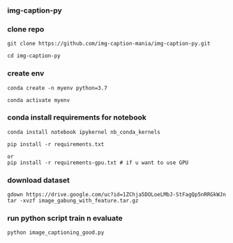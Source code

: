 ### img-caption-py

### clone repo
    
    git clone https://github.com/img-caption-mania/img-caption-py.git
    
    cd img-caption-py

### create env

    conda create -n myenv python=3.7
    
    conda activate myenv

### conda install requirements for notebook
    
    conda install notebook ipykernel nb_conda_kernels
    
    pip install -r requirements.txt
    
    or
    pip install -r requirements-gpu.txt # if u want to use GPU


### download dataset
    
    gdown https://drive.google.com/uc?id=1ZChja5DOLoeLMbJ-StFagQp5nRRGkWJn
    tar -xvzf image_gabung_with_feature.tar.gz
    
### run python script train n evaluate

    python image_captioning_good.py
